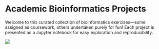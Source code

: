 # Academic Bioinformatics Projects

Welcome to this curated collection of bioinformatics exercises—some assigned as coursework, others undertaken purely for fun! Each project is presented as a Jupyter notebook for easy exploration and reproducibility.

![](https://imgur.com/rTZkf4K)

